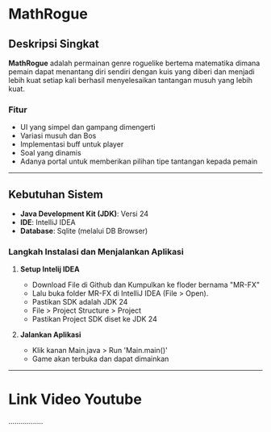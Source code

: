 # MathRogue
## Deskripsi Singkat
**MathRogue** adalah permainan genre roguelike bertema matematika dimana pemain dapat menantang diri sendiri dengan kuis yang diberi dan menjadi lebih kuat setiap kali berhasil menyelesaikan tantangan musuh yang lebih kuat.
### Fitur
- UI yang simpel dan gampang dimengerti
- Variasi musuh dan Bos
- Implementasi buff untuk player
- Soal yang dinamis
- Adanya portal untuk memberikan pilihan tipe tantangan kepada pemain

___
## Kebutuhan Sistem
- **Java Development Kit (JDK)**: Versi 24
- **IDE**: IntelliJ IDEA
- **Database**: Sqlite (melalui DB Browser)

### Langkah Instalasi dan Menjalankan Aplikasi
1. **Setup Intelij IDEA**
   - Download File di Github dan Kumpulkan ke floder bernama "MR-FX"
   - Lalu buka folder MR-FX di IntelliJ IDEA (File > Open).
   - Pastikan SDK adalah JDK 24
   - File > Project Structure > Project
   - Pastikan Project SDK diset ke JDK 24

2. **Jalankan Aplikasi**
   - Klik kanan Main.java > Run 'Main.main()'
   - Game akan terbuka dan dapat dimainkan

---
# Link Video Youtube
.................
